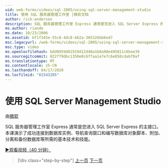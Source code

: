 ```yaml
---
uid: web-forms/videos/sql-2005/using-sql-server-management-studio
title: 使用 SQL 服务器管理工作室 |微软文档
author: rick-anderson
description: SQL 服务器管理工作室 Express 通常是您进入 SQL Server Express 的主接口。 本课展示了基本技术和滑雪...
ms.author: riande
ms.date: 10/23/2006
ms.assetid: bf1f345e-55c8-4dc8-b62a-365326bb6ed7
msc.legacyurl: /web-forms/videos/sql-2005/using-sql-server-management-studio
msc.type: video
ms.openlocfilehash: bdd0959d81919d12d40a1b8a98e495811c6bee39
ms.sourcegitcommit: 022f79dbc1350e0c6ffaa1e7e7c6e850cdabf9af
ms.translationtype: MT
ms.contentlocale: zh-CN
ms.lasthandoff: 04/17/2020
ms.locfileid: "81543205"
---
```

# <a name="using-sql-server-management-studio"></a>使用 SQL Server Management Studio

由[微软](https://github.com/microsoft)

SQL 服务器管理工作室 Express 通常是您进入 SQL Server Express 的主接口。 本课演示了成功连接到数据库实例、导航查询窗口和编写数据库对象脚本、附加、分离和备份数据库等所需的基本技术和技能。

[&#9654;观看视频（40 分钟）](https://channel9.msdn.com/Blogs/ASP-NET-Site-Videos/using-sql-server-management-studio)

> [!div class="step-by-step"]
> [上一页](connecting-your-web-application-to-sql-server-2005-express-edition.md)
> [下一页](getting-started-with-reporting-services.md)

